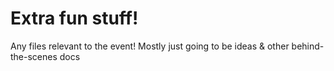 # Extra fun stuff!

Any files relevant to the event! Mostly just going to be ideas & other behind-the-scenes docs
